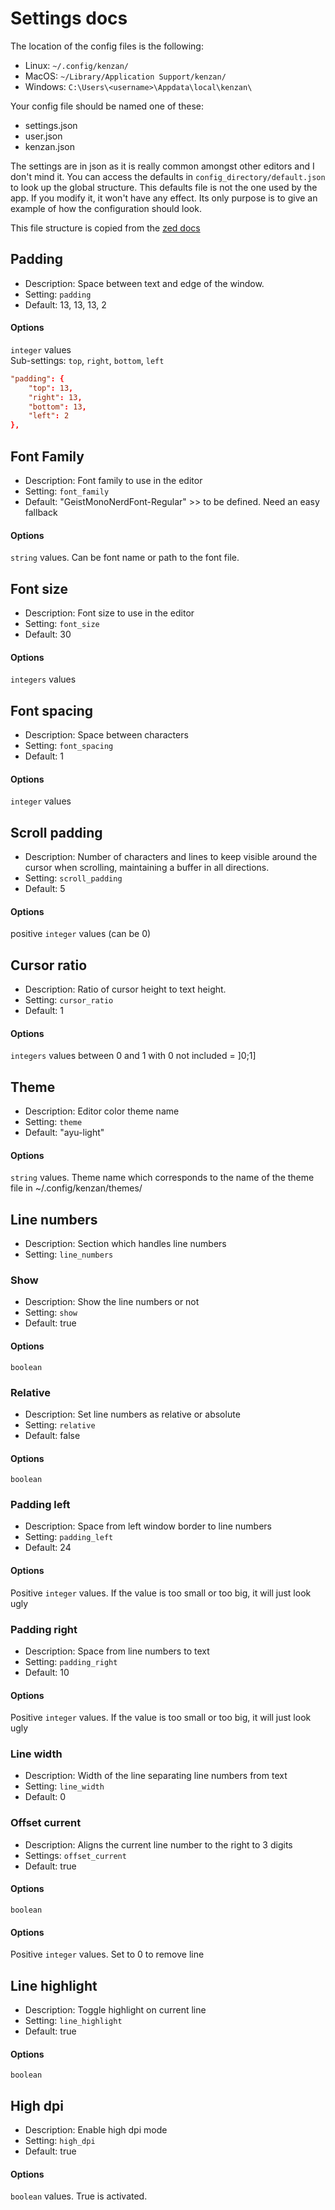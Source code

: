 # Settings docs

The location of the config files is the following: 
- Linux: `~/.config/kenzan/`
- MacOS: `~/Library/Application Support/kenzan/`
- Windows: `C:\Users\<username>\Appdata\local\kenzan\`

Your config file should be named one of these: 
- settings.json
- user.json
- kenzan.json

The settings are in json as it is really common amongst other editors and I don't mind it.
You can access the defaults in `config_directory/default.json` to look up the global structure. This defaults file is not the one used by the app. If you modify it, it won't have any effect. Its only purpose is to give an example of how the configuration should look. 

This file structure is copied from the [zed docs](https://zed.dev/docs/configuring-zed)


## Padding

- Description: Space between text and edge of the window.
- Setting: `padding`
- Default: 13, 13, 13, 2

#### Options

`integer` values\
Sub-settings: `top`, `right`, `bottom`, `left`

```toml
"padding": {
    "top": 13,
    "right": 13,
	"bottom": 13,
	"left": 2
},
```

## Font Family

- Description: Font family to use in the editor
- Setting: `font_family`
- Default: "GeistMonoNerdFont-Regular" >> to be defined. Need an easy fallback

#### Options

`string` values. Can be font name or path to the font file.

## Font size

- Description: Font size to use in the editor
- Setting: `font_size`
- Default: 30

#### Options

`integers` values

## Font spacing

- Description: Space between characters
- Setting: `font_spacing`
- Default: 1

#### Options

`integer` values

## Scroll padding

- Description: Number of characters and lines to keep visible around the cursor when scrolling, maintaining a buffer in all directions.
- Setting: `scroll_padding`
- Default: 5

#### Options

positive `integer` values (can be 0)

## Cursor ratio

- Description: Ratio of cursor height to text height.
- Setting: `cursor_ratio`
- Default: 1

#### Options

`integers` values between 0 and 1 with 0 not included = ]0;1]

## Theme

- Description: Editor color theme name
- Setting: `theme`
- Default: "ayu-light"

#### Options

`string` values. Theme name which corresponds to the name of the theme file in ~/.config/kenzan/themes/

## Line numbers

- Description: Section which handles line numbers
- Setting: `line_numbers`

### Show

- Description: Show the line numbers or not
- Setting: `show`
- Default: true

#### Options

`boolean`

### Relative

- Description: Set line numbers as relative or absolute
- Setting: `relative`
- Default: false

#### Options

`boolean`

### Padding left

- Description: Space from left window border to line numbers
- Setting: `padding_left`
- Default: 24

#### Options

Positive `integer` values. If the value is too small or too big, it will just look ugly

### Padding right

- Description: Space from line numbers to text
- Setting: `padding_right`
- Default: 10

#### Options

Positive `integer` values. If the value is too small or too big, it will just look ugly

### Line width

- Description: Width of the line separating line numbers from text
- Setting: `line_width`
- Default: 0

### Offset current

- Description: Aligns the current line number to the right to 3 digits
- Settings: `offset_current`
- Default: true

#### Options

`boolean`

#### Options

Positive `integer` values. Set to 0 to remove line

## Line highlight

- Description: Toggle highlight on current line
- Setting: `line_highlight`
- Default: true

#### Options

`boolean`

## High dpi

- Description: Enable high dpi mode
- Setting: `high_dpi`
- Default: true

#### Options

`boolean` values. True is activated. 

